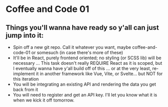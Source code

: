 # Coffee and Code 01

## Things you'll wanna have ready so y'all can just jump into it:

- Spin off a new git repo. Call it whatever you want, maybe coffee-and-code-01 or somesuch (in case there's more of these)
- It'll be in React, purely frontend oriented; no styling (or SCSS lib) will be necessary
... This task doesn't really REQUIRE React as it is scoped, but I eventually wanna have y'all build off of this
... or at the very least, re-implement it in another framework like Vue, Vite, or Svelte... but NOT for this iteration
- You will be integrating an existing API and rendering the data you get back from it
- You will need to register and get an API key. I'll let you know what it is when we kick it off tomorrow.
